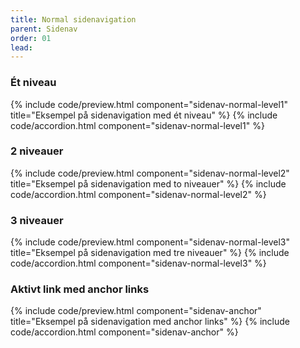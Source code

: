 ```yaml
---
title: Normal sidenavigation
parent: Sidenav
order: 01
lead: 
---
```

<h3>Ét niveau</h3>
{% include code/preview.html component="sidenav-normal-level1" title="Eksempel på sidenavigation med ét niveau" %}
{% include code/accordion.html component="sidenav-normal-level1" %}
<h3>2 niveauer</h3>
{% include code/preview.html component="sidenav-normal-level2" title="Eksempel på sidenavigation med to niveauer" %}
{% include code/accordion.html component="sidenav-normal-level2" %}
<h3>3 niveauer</h3>
{% include code/preview.html component="sidenav-normal-level3" title="Eksempel på sidenavigation med tre niveauer" %}
{% include code/accordion.html component="sidenav-normal-level3" %}
<h3>Aktivt link med anchor links</h3>
{% include code/preview.html component="sidenav-anchor" title="Eksempel på sidenavigation med anchor links" %}
{% include code/accordion.html component="sidenav-anchor" %}
